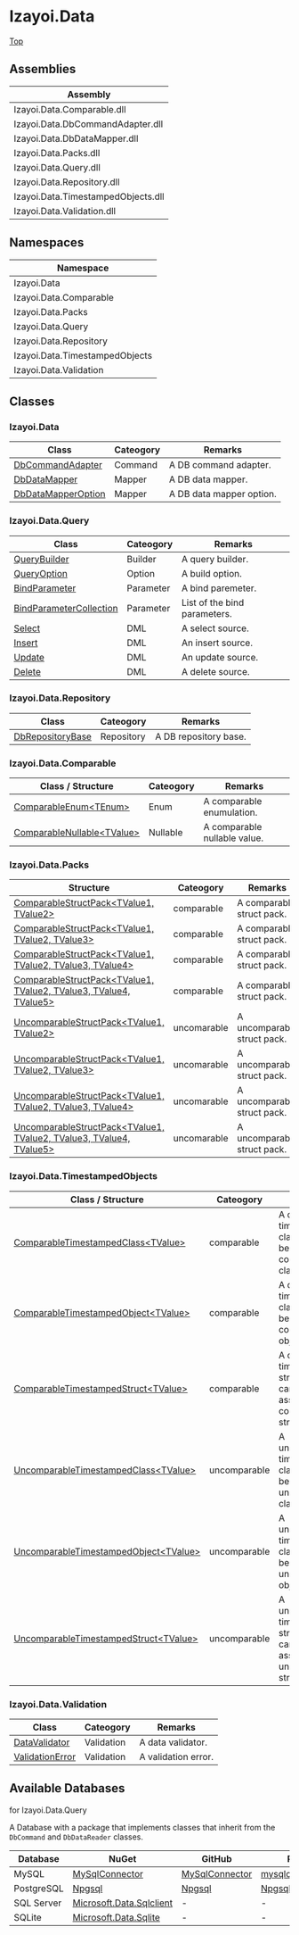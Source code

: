 # Izayoi.Data

[Top](../README.md)

## Assemblies

|Assembly|
|--|
|Izayoi.Data.Comparable.dll|
|Izayoi.Data.DbCommandAdapter.dll|
|Izayoi.Data.DbDataMapper.dll|
|Izayoi.Data.Packs.dll|
|Izayoi.Data.Query.dll|
|Izayoi.Data.Repository.dll|
|Izayoi.Data.TimestampedObjects.dll|
|Izayoi.Data.Validation.dll|

## Namespaces

|Namespace|
|--|
|Izayoi.Data|
|Izayoi.Data.Comparable|
|Izayoi.Data.Packs|
|Izayoi.Data.Query|
|Izayoi.Data.Repository|
|Izayoi.Data.TimestampedObjects|
|Izayoi.Data.Validation|

## Classes

### Izayoi.Data

|Class|Cateogory|Remarks|
|--|--|--|
|[DbCommandAdapter](API/DbCommandAdapter/DbCommandAdapter.md)|Command|A DB command adapter.|
|[DbDataMapper](API/DbDataMapper/DbDataMapper.md)|Mapper|A DB data mapper.|
|[DbDataMapperOption](API/DbDataMapper/DbDataMapperOption.md)|Mapper|A DB data mapper option.|

### Izayoi.Data.Query

|Class|Cateogory|Remarks|
|--|--|--|
|[QueryBuilder](API/Query/Builders/QueryBuilder.md)|Builder|A query builder.|
|[QueryOption](API/Query/QueryOption.md)|Option|A build option.|
|[BindParameter](API/Query/Parameters/BindParameter.md)|Parameter|A bind paremeter.|
|[BindParameterCollection](API/Query/Parameters/BindParameterCollection.md)|Parameter|List of the bind parameters.|
|[Select](API/Query/Dml/Select.md)|DML|A select source.|
|[Insert](API/Query/Dml/Insert.md)|DML|An insert source.|
|[Update](API/Query/Dml/Update.md)|DML|An update source.|
|[Delete](API/Query/Dml/Delete.md)|DML|A delete source.|

### Izayoi.Data.Repository

|Class|Cateogory|Remarks|
|--|--|--|
|[DbRepositoryBase](API/Repository/DbRepositoryBase.md)|Repository|A DB repository base.|

### Izayoi.Data.Comparable

|Class / Structure|Cateogory|Remarks|
|--|--|--|
|[ComparableEnum&lt;TEnum&gt;](API/Comparable/ComparableEnum-1.md)|Enum|A comparable enumulation.|
|[ComparableNullable&lt;TValue&gt;](API/Comparable/ComparableNullable-1.md)|Nullable|A comparable nullable value.|

### Izayoi.Data.Packs

|Structure|Cateogory|Remarks|
|--|--|--|
|[ComparableStructPack&lt;TValue1, TValue2&gt;](API/Packs/ComparableStructPack-2.md)|comparable|A comparable struct pack.|
|[ComparableStructPack&lt;TValue1, TValue2, TValue3&gt;](API/Packs/ComparableStructPack-3.md)|comparable|A comparable struct pack.|
|[ComparableStructPack&lt;TValue1, TValue2, TValue3, TValue4&gt;](API/Packs/ComparableStructPack-4.md)|comparable|A comparable struct pack.|
|[ComparableStructPack&lt;TValue1, TValue2, TValue3, TValue4, TValue5&gt;](API/Packs/ComparableStructPack-5.md)|comparable|A comparable struct pack.|
|[UncomparableStructPack&lt;TValue1, TValue2&gt;](API/Packs/UncomparableStructPack-2.md)|uncomarable|A uncomparable struct pack.|
|[UncomparableStructPack&lt;TValue1, TValue2, TValue3&gt;](API/Packs/UncomparableStructPack-3.md)|uncomarable|A uncomparable struct pack.|
|[UncomparableStructPack&lt;TValue1, TValue2, TValue3, TValue4&gt;](API/Packs/UncomparableStructPack-4.md)|uncomarable|A uncomparable struct pack.|
|[UncomparableStructPack&lt;TValue1, TValue2, TValue3, TValue4, TValue5&gt;](API/Packs/UncomparableStructPack-5.md)|uncomarable|A uncomparable struct pack.|

### Izayoi.Data.TimestampedObjects

|Class / Structure|Cateogory|Remarks|
|--|--|--|
|[ComparableTimestampedClass&lt;TValue&gt;](API/TimestampedObjects/ComparableTimestampedClass-1.md)|comparable|A comparable timestamped class that can be assigned comparable class.|
|[ComparableTimestampedObject&lt;TValue&gt;](API/TimestampedObjects/ComparableTimestampedObject-1.md)|comparable|A comparable timestamped class that can be assigned comparable object.|
|[ComparableTimestampedStruct&lt;TValue&gt;](API/TimestampedObjects/ComparableTimestampedStruct-1.md)|comparable|A comparable timestamped structure that can be assigned comparable structure.|
|[UncomparableTimestampedClass&lt;TValue&gt;](API/TimestampedObjects/UncomparableTimestampedClass-1.md)|uncomparable|A uncomparable timestamped class that can be assigned uncomparable class.|
|[UncomparableTimestampedObject&lt;TValue&gt;](API/TimestampedObjects/UncomparableTimestampedObject-1.md)|uncomparable|A uncomparable timestamped class that can be assigned uncomparable object.|
|[UncomparableTimestampedStruct&lt;TValue&gt;](API/TimestampedObjects/UncomparableTimestampedStruct-1.md)|uncomparable|A uncomparable timestamped structure that can be assigned uncomparable structure.|

### Izayoi.Data.Validation

|Class|Cateogory|Remarks|
|--|--|--|
|[DataValidator](API/Validation/DataValidator.md)|Validation|A data validator.|
|[ValidationError](API/Validation/ValidationError.md)|Validation|A validation error.|

## Available Databases

for Izayoi.Data.Query

A Database with a package that implements classes that inherit from the `DbCommand` and `DbDataReader` classes.

|Database|NuGet|GitHub|Project|
|--|--|--|--|
|MySQL|[MySqlConnector](https://www.nuget.org/packages/MySqlConnector/)|[MySqlConnector](https://github.com/mysql-net/MySqlConnector)|[mysqlconnector.net](https://mysqlconnector.net/)|
|PostgreSQL|[Npgsql](https://www.nuget.org/packages/Npgsql/)|[Npgsql](https://github.com/npgsql/npgsql)|[Npgsql](https://www.npgsql.org/)|
|SQL Server|[Microsoft.Data.Sqlclient](https://www.nuget.org/packages/Microsoft.Data.Sqlclient/)|-|-|
|SQLite|[Microsoft.Data.Sqlite](https://www.nuget.org/packages/Microsoft.Data.Sqlite)|-|-|
